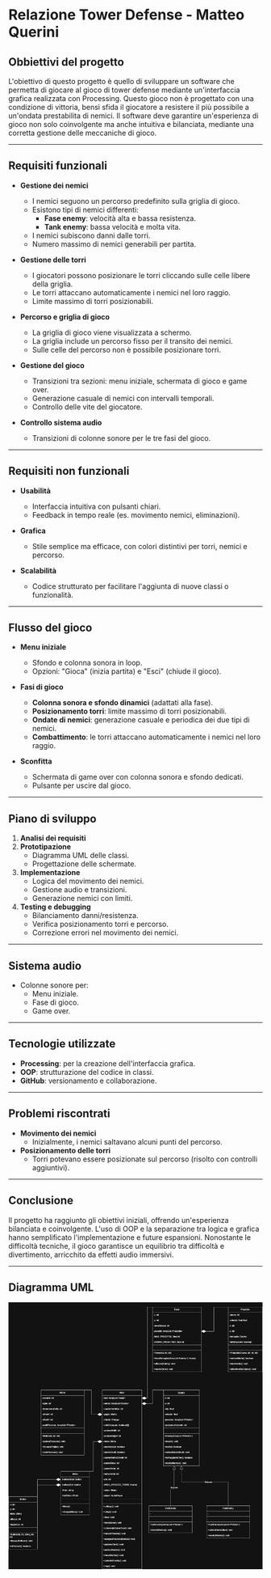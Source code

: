 # Relazione Tower Defense - Matteo Querini

## Obbiettivi del progetto

L'obiettivo di questo progetto è quello di sviluppare un software che permetta di giocare al gioco di tower defense mediante un'interfaccia grafica realizzata con Processing. Questo gioco non è progettato con una condizione di vittoria, bensì sfida il giocatore a resistere il più possibile a un'ondata prestabilita di nemici. Il software deve garantire un'esperienza di gioco non solo coinvolgente ma anche intuitiva e bilanciata, mediante una corretta gestione delle meccaniche di gioco.

---

## Requisiti funzionali

- **Gestione dei nemici**
  - I nemici seguono un percorso predefinito sulla griglia di gioco.
  - Esistono tipi di nemici differenti:
    - **Fase enemy**: velocità alta e bassa resistenza.
    - **Tank enemy**: bassa velocità e molta vita.
  - I nemici subiscono danni dalle torri.
  - Numero massimo di nemici generabili per partita.

- **Gestione delle torri**
  - I giocatori possono posizionare le torri cliccando sulle celle libere della griglia.
  - Le torri attaccano automaticamente i nemici nel loro raggio.
  - Limite massimo di torri posizionabili.

- **Percorso e griglia di gioco**
  - La griglia di gioco viene visualizzata a schermo.
  - La griglia include un percorso fisso per il transito dei nemici.
  - Sulle celle del percorso non è possibile posizionare torri.

- **Gestione del gioco**
  - Transizioni tra sezioni: menu iniziale, schermata di gioco e game over.
  - Generazione casuale di nemici con intervalli temporali.
  - Controllo delle vite del giocatore.

- **Controllo sistema audio**
  - Transizioni di colonne sonore per le tre fasi del gioco.

---

## Requisiti non funzionali

- **Usabilità**
  - Interfaccia intuitiva con pulsanti chiari.
  - Feedback in tempo reale (es. movimento nemici, eliminazioni).

- **Grafica**
  - Stile semplice ma efficace, con colori distintivi per torri, nemici e percorso.

- **Scalabilità**
  - Codice strutturato per facilitare l'aggiunta di nuove classi o funzionalità.

---

## Flusso del gioco

- **Menu iniziale**
  - Sfondo e colonna sonora in loop.
  - Opzioni: "Gioca" (inizia partita) e "Esci" (chiude il gioco).

- **Fasi di gioco**
  - **Colonna sonora e sfondo dinamici** (adattati alla fase).
  - **Posizionamento torri**: limite massimo di torri posizionabili.
  - **Ondate di nemici**: generazione casuale e periodica dei due tipi di nemici.
  - **Combattimento**: le torri attaccano automaticamente i nemici nel loro raggio.

- **Sconfitta**
  - Schermata di game over con colonna sonora e sfondo dedicati.
  - Pulsante per uscire dal gioco.

---

## Piano di sviluppo

1. **Analisi dei requisiti**
2. **Prototipazione**
   - Diagramma UML delle classi.
   - Progettazione delle schermate.
3. **Implementazione**
   - Logica del movimento dei nemici.
   - Gestione audio e transizioni.
   - Generazione nemici con limiti.
4. **Testing e debugging**
   - Bilanciamento danni/resistenza.
   - Verifica posizionamento torri e percorso.
   - Correzione errori nel movimento dei nemici.

---

## Sistema audio

- Colonne sonore per:
  - Menu iniziale.
  - Fase di gioco.
  - Game over.

---

## Tecnologie utilizzate

- **Processing**: per la creazione dell'interfaccia grafica.
- **OOP**: strutturazione del codice in classi.
- **GitHub**: versionamento e collaborazione.

---

## Problemi riscontrati

- **Movimento dei nemici**
  - Inizialmente, i nemici saltavano alcuni punti del percorso.
- **Posizionamento delle torri**
  - Torri potevano essere posizionate sul percorso (risolto con controlli aggiuntivi).

---

## Conclusione

Il progetto ha raggiunto gli obiettivi iniziali, offrendo un'esperienza bilanciata e coinvolgente. L'uso di OOP e la separazione tra logica e grafica hanno semplificato l'implementazione e future espansioni. Nonostante le difficoltà tecniche, il gioco garantisce un equilibrio tra difficoltà e divertimento, arricchito da effetti audio immersivi.

---

## Diagramma UML
![Diagramma UML](./UML/TowerDefence1.2.jpg)
